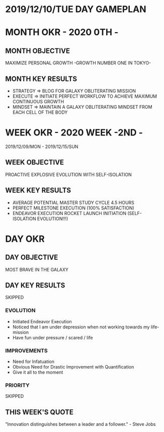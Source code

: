 # 2019/12/10/TUE DAY GAMEPLAN

# MONTH OKR - 2020 0TH -

## MONTH OBJECTIVE

MAXIMIZE PERSONAL GROWTH -GROWTH NUMBER ONE IN TOKYO-

## MONTH KEY RESULTS

- STRATEGY => BLOG FOR GALAXY OBLITERATING MISSION
- EXECUTE => INITIATE PERFECT WORKFLOW TO ACHIEVE MAXIMUM CONTINUOUS GROWTH
- MINDSET => MAINTAIN A GALAXY OBLITERATING MINDSET FROM EACH CELL OF THE BODY

# WEEK OKR - 2020 WEEK -2ND -

2019/12/09/MON - 2019/12/15/SUN

## WEEK OBJECTIVE

PROACTIVE EXPLOSIVE EVOLUTION WITH SELF-ISOLATION

## WEEK KEY RESULTS

- AVERAGE POTENTIAL MASTER STUDY CYCLE 4.5 HOURS
- PERFECT MILESTONE EXECUTION (100% SATISFACTION)
- ENDEAVOR EXECUTION ROCKET LAUNCH INITIATION (SELF-ISOLATION EVOLUTION!!!)

# DAY OKR

## DAY OBJECTIVE

MOST BRAVE IN THE GALAXY

## DAY KEY RESULTS

SKIPPED

### EVOLUTION

- Initiated Endeavor Execution
- Noticed that I am under depression when not working towards my life-mission
- Have fun under pressure / scared / life

### IMPROVEMENTS

- Need for Infatuation
- Obvious Need for Drastic Improvement with Quantification
- Give it all to the moment

### PRIORITY

SKIPPED

## THIS WEEK'S QUOTE

"Innovation distinguishes between a leader and a follower." - Steve Jobs
